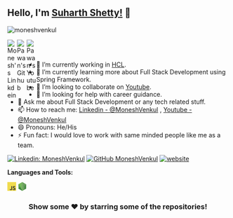 ## Hello, I'm [Suharth Shetty!](https://suharth.github.io/portfolio/) 👋

<p align="left"> <img src="https://komarev.com/ghpvc/?username=iampawan&label=Views&color=blue&style=plastic" alt="moneshvenkul" /> </p>


<a href="https://www.linkedin.com/in/monesh-venkul-vommi-8a80b6174/">
  <img align="left" alt="Monesh's Linkdein" width="22px" src="https://cdn.jsdelivr.net/npm/simple-icons@v3/icons/linkedin.svg" />
</a>
<a href="https://github.com/moneshvenkul">
  <img align="left" alt="Pawan's Github" width="22px" src="https://cdn.jsdelivr.net/npm/simple-icons@v3/icons/github.svg" />
</a>
<a href="https://www.youtube.com/channel/UCRQ77SxTf4WRoJEO6YNPakA">
  <img align="left" alt="Pawan's Youtube" width="22px" src="https://cdn.jsdelivr.net/npm/simple-icons@v3/icons/youtube.svg" />
</a>

<br/>
<br/>



- 🔭 I’m currently working in [HCL](https://www.hcltech.com/).
- 🌱 I’m currently learning more about Full Stack Development using Spring Framework.
- 👯 I’m looking to collaborate on [Youtube](https://www.youtube.com/channel/UCRQ77SxTf4WRoJEO6YNPakA).
- 🤔 I’m looking for help with career guidance.
- 💬 Ask me about Full Stack Development or any tech related stuff.
- 📫 How to reach me: [Linkedin - @MoneshVenkul](https://www.linkedin.com/in/monesh-venkul-vommi-8a80b6174/) , [Youtube - @MoneshVenkul](https://www.youtube.com/channel/UCRQ77SxTf4WRoJEO6YNPakA)
- 😄 Pronouns: He/His
- ⚡ Fun fact: I would love to work with same minded people like me as a team.

[![Linkedin: MoneshVenkul](https://img.shields.io/badge/-MoneshVenkul-blue?style=flat-square&logo=Linkedin&logoColor=white&link=https://www.linkedin.com/in/monesh-venkul-vommi-8a80b6174/)](https://www.linkedin.com/in/monesh-venkul-vommi-8a80b6174/)
[![GitHub MoneshVenkul](https://img.shields.io/github/followers/iampawan?label=follow&style=social)](https://github.com/moneshvenkul)
[![website](https://img.shields.io/badge/PortfolioWebsite-MoneshVenkul.live-2648ff?style=flat-square&logo=google-chrome)](https://moneshvenkul.github.io/)


**Languages and Tools:**  

<code><img height="20" src="https://raw.githubusercontent.com/github/explore/80688e429a7d4ef2fca1e82350fe8e3517d3494d/topics/javascript/javascript.png"></code>
<code><img height="20" src="https://raw.githubusercontent.com/github/explore/80688e429a7d4ef2fca1e82350fe8e3517d3494d/topics/nodejs/nodejs.png"></code>    


<div align="center">

### Show some ❤️ by starring some of the repositories!

</div>

